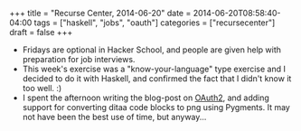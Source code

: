 +++
title = "Recurse Center, 2014-06-20"
date = 2014-06-20T08:58:40-04:00
tags = ["haskell", "jobs", "oauth"]
categories = ["recursecenter"]
draft = false
+++

-   Fridays are optional in Hacker School, and people are given help
    with preparation for job interviews.
-   This week's exercise was a "know-your-language" type exercise and I
    decided to do it with Haskell, and confirmed the fact that I didn't
    know it too well. :)
-   I spent the afternoon writing the blog-post on [OAuth2](./oauth2-demystified.md), and adding
    support for converting ditaa code blocks to png using Pygments.  It
    may not have been the best use of time, but anyway...
